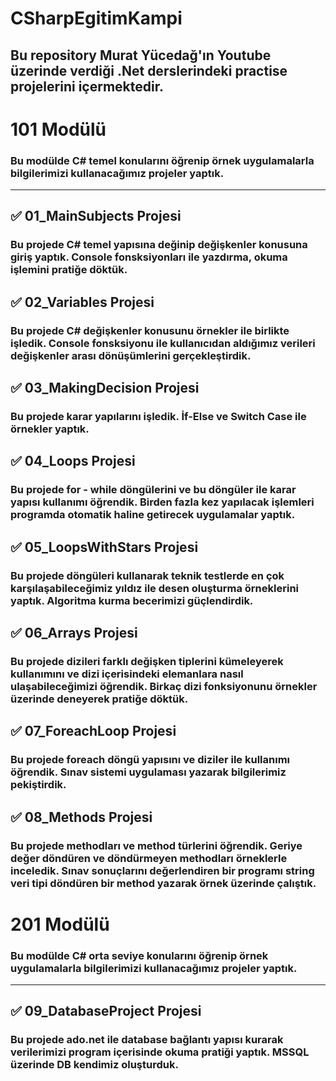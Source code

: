 # CSharpEgitimKampi
## Bu repository Murat Yücedağ'ın Youtube üzerinde verdiği .Net derslerindeki practise projelerini içermektedir.

# 101 Modülü
### Bu modülde C# temel konularını öğrenip örnek uygulamalarla bilgilerimizi kullanacağımız projeler yaptık.

---
## ✅ 01_MainSubjects Projesi
### Bu projede C# temel yapısına değinip değişkenler konusuna giriş yaptık. Console fonsksiyonları ile yazdırma, okuma işlemini pratiğe döktük.

## ✅ 02_Variables Projesi
### Bu projede C# değişkenler konusunu örnekler ile birlikte işledik. Console fonsksiyonu ile kullanıcıdan aldığımız verileri değişkenler arası dönüşümlerini gerçekleştirdik.

## ✅ 03_MakingDecision Projesi
### Bu projede karar yapılarını işledik. İf-Else ve Switch Case ile örnekler yaptık.

## ✅ 04_Loops Projesi
### Bu projede for - while döngülerini ve bu döngüler ile karar yapısı kullanımı öğrendik. Birden fazla kez yapılacak işlemleri programda otomatik haline getirecek uygulamalar yaptık.

## ✅ 05_LoopsWithStars Projesi
### Bu projede döngüleri kullanarak teknik testlerde en çok karşılaşabileceğimiz yıldız ile desen oluşturma örneklerini yaptık. Algoritma kurma becerimizi güçlendirdik.

## ✅ 06_Arrays Projesi
### Bu projede dizileri farklı değişken tiplerini kümeleyerek kullanımını ve dizi içerisindeki elemanlara nasıl ulaşabileceğimizi öğrendik. Birkaç dizi fonksiyonunu örnekler üzerinde deneyerek pratiğe döktük.

## ✅ 07_ForeachLoop Projesi
### Bu projede foreach döngü yapısını ve diziler ile kullanımı öğrendik. Sınav sistemi uygulaması yazarak bilgilerimiz pekiştirdik.

## ✅ 08_Methods Projesi
### Bu projede methodları ve method türlerini öğrendik. Geriye değer döndüren ve döndürmeyen methodları örneklerle inceledik. Sınav sonuçlarını değerlendiren bir programı string veri tipi döndüren bir method yazarak örnek üzerinde çalıştık.

# 201 Modülü
###  Bu modülde C# orta seviye konularını öğrenip örnek uygulamalarla bilgilerimizi kullanacağımız projeler yaptık.

---
## ✅ 09_DatabaseProject Projesi
### Bu projede ado.net ile database bağlantı yapısı kurarak verilerimizi program içerisinde okuma pratiği yaptık. MSSQL üzerinde DB kendimiz oluşturduk.
